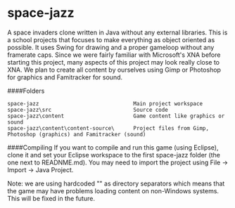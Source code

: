 space-jazz
==========

A space invaders clone written in Java without any external libraries. This is a school projects that focuses to make everything as object oriented as possible. It uses Swing for drawing and a proper gameloop without any framerate caps. Since we were fairly familiar with Microsoft's XNA before starting this project, many aspects of this project may look really close to XNA. We plan to create all content by ourselves using Gimp or Photoshop for graphics and Famitracker for sound.

####Folders
```
space-jazz                              Main project workspace
space-jazz\src                          Source code
space-jazz\content                      Game content like graphics or sound
space-jazz\content\content-source\      Project files from Gimp, Photoshop (graphics) and Famitracker (sound)
```

####Compiling
If you want to compile and run this game (using Eclipse), clone it and set your Eclipse workspace to the first space-jazz folder (the one next to READNME.md). You may need to import the project using File -> Import -> Java Project. 

Note: we are using hardcoded "\" as directory separators which means that the game may have problems loading content on non-Windows systems. This will be fixed in the future.
